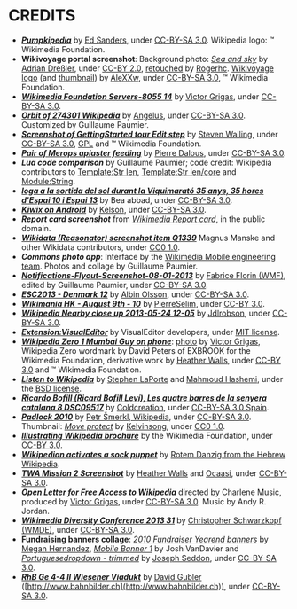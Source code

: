 CREDITS
=======

* ***[Pumpkipedia](https://commons.wikimedia.org/wiki/User:ESanders_%28WMF%29/Pumpkipedia)*** by [Ed Sanders](https://commons.wikimedia.org/wiki/User:ESanders_%28WMF%29), under [CC-BY-SA 3.0](https://creativecommons.org/licenses/by-sa/3.0/deed.en). Wikipedia logo: ™ Wikimedia Foundation.
* __Wikivoyage portal screenshot__: Background photo: *[Sea and sky](https://commons.wikimedia.org/wiki/File:Sea_and_sky.jpg)* by [Adrian Dreßler](http://www.flickr.com/people/38211812@N07), under [CC-BY 2.0](https://creativecommons.org/licenses/by/2.0/deed.en), [retouched](https://commons.wikimedia.org/wiki/File:Sea_and_sky_light.jpg) by [Rogerhc](https://commons.wikimedia.org/wiki/User:Rogerhc). [Wikivoyage logo](https://commons.wikimedia.org/wiki/File:Wikivoyage-Logo-v3-en.svg) (and [thumbnail](https://commons.wikimedia.org/wiki/File:Wikivoyage-Logo-v3-icon.svg)) by [AleXXw](https://commons.wikimedia.org/wiki/User:AleXXw), under [CC-BY-SA 3.0](https://creativecommons.org/licenses/by-sa/3.0/deed.en), ™ Wikimedia Foundation.
* ***[Wikimedia Foundation Servers-8055 14](https://commons.wikimedia.org/wiki/File:Wikimedia_Foundation_Servers-8055_14.jpg)*** by [Victor Grigas](https://commons.wikimedia.org/wiki/User:Victorgrigas), under [CC-BY-SA 3.0](https://creativecommons.org/licenses/by-sa/3.0/deed.en).
* ***[Orbit of 274301 Wikipedia](https://commons.wikimedia.org/wiki/File:Orbit_of_274301_Wikipedia.svg)*** by [Angelus](https://commons.wikimedia.org/wiki/User:ANGELUS), under [CC-BY-SA 3.0](https://creativecommons.org/licenses/by-sa/3.0/deed.en). Customized by Guillaume Paumier.
* ***[Screenshot of GettingStarted tour Edit step](https://commons.wikimedia.org/wiki/File:Screenshot_of_GettingStarted_tour_Edit_step.png)*** by [Steven Walling](https://commons.wikimedia.org/wiki/User:Steven_%28WMF%29), under [CC-BY-SA 3.0](https://creativecommons.org/licenses/by-sa/3.0/deed.en), [GPL](http://www.gnu.org/copyleft/gpl-3.0.html) and ™ Wikimedia Foundation.
* ***[Pair of Merops apiaster feeding](https://commons.wikimedia.org/wiki/File:Pair_of_Merops_apiaster_feeding.jpg)*** by [Pierre Dalous](https://commons.wikimedia.org/wiki/User:Kookaburra_81), under [CC-BY-SA 3.0](https://creativecommons.org/licenses/by-sa/3.0/deed.en).
* ***Lua code comparison*** by Guillaume Paumier; code credit: Wikipedia contributors to [Template:Str len](https://en.wikipedia.org/w/index.php?title=Template:Str_len&action=history), [Template:Str len/core](https://en.wikipedia.org/w/index.php?title=Template:Str_len/core&action=history) and [Module:String](https://en.wikipedia.org/w/index.php?title=Module:String&action=history).
* ***[Ioga a la sortida del sol durant la Viquimarató 35 anys, 35 hores d'Espai 10 i Espai 13](https://commons.wikimedia.org/wiki/File:Ioga_a_la_sortida_del_sol_durant_la_Viquimarat%C3%B3_35_anys,_35_hores_d%27Espai_10_i_Espai_13.jpg)*** by Bea abbad, under [CC-BY-SA 3.0](https://creativecommons.org/licenses/by-sa/3.0/deed.en).
* ***[Kiwix on Android](https://commons.wikimedia.org/wiki/File:Kiwix_on_Android.jpg)*** by [Kelson](https://commons.wikimedia.org/wiki/User:Kelson), under [CC-BY-SA 3.0](https://creativecommons.org/licenses/by-sa/3.0/deed.en).
* ***Report card screenshot*** from _[Wikimedia Report card](http://reportcard.wmflabs.org/)_, in the public domain.
* ***[Wikidata (Reasonator) screenshot item Q1339](https://commons.wikimedia.org/wiki/File:Wikidata_%28Reasonator%29_screenshot_item_Q1339.png)*** Magnus Manske and other Wikidata contributors, under [CC0 1.0](https://creativecommons.org/publicdomain/zero/1.0/deed.en).
* ***Commons photo app***: Interface by the [Wikimedia Mobile engineering team](https://www.mediawiki.org/wiki/Wikimedia_Mobile_engineering). Photos and collage by Guillaume Paumier.
* ***[Notifications-Flyout-Screenshot-08-01-2013](https://commons.wikimedia.org/wiki/File:Notifications-Flyout-Screenshot-08-01-2013.png)*** by [Fabrice Florin (WMF)](https://commons.wikimedia.org/wiki/User:Fabrice_Florin_%28WMF%29), edited by Guillaume Paumier, under [CC-BY-SA 3.0](https://creativecommons.org/licenses/by-sa/3.0/deed.en).
* ***[ESC2013 - Denmark 12](https://commons.wikimedia.org/wiki/File:ESC2013_-_Denmark_12.JPG)*** by [Albin Olsson](https://commons.wikimedia.org/wiki/User:Abbedabb), under [CC-BY-SA 3.0](https://creativecommons.org/licenses/by-sa/3.0/deed.en).
* ***[Wikimania HK - August 9th - 10](https://commons.wikimedia.org/wiki/File:Wikimania_HK_-_August_9th_-_10.JPG)*** by [PierreSelim](https://commons.wikimedia.org/wiki/User:PierreSelim), under [CC-BY 3.0](https://creativecommons.org/licenses/by/3.0/deed.en).
* ***[Wikipedia Nearby close up 2013-05-24 12-05](https://commons.wikimedia.org/wiki/File:Wikipedia_Nearby_close_up_2013-05-24_12-05.jpg)*** by [Jdlrobson](https://commons.wikimedia.org/wiki/User:Jdlrobson), under [CC-BY-SA 3.0](https://creativecommons.org/licenses/by-sa/3.0/deed.en).
* ***[Extension:VisualEditor](https://www.mediawiki.org/wiki/Extension:VisualEditor)*** by VisualEditor developers, under [MIT license](http://opensource.org/licenses/MIT).
* ***[Wikipedia Zero 1 Mumbai Guy on phone](https://commons.wikimedia.org/wiki/File:Wikipedia_Zero_1_Mumbai_Guy_on_phone.jpg)***: [photo](https://commons.wikimedia.org/wiki/File:Mumbai_Guy_on_phone_November_2011_-2-5_Closeup.jpg) by [Victor Grigas](https://commons.wikimedia.org/wiki/User:Victorgrigas), Wikipedia Zero wordmark by David Peters of EXBROOK for the Wikimedia Foundation, derivative work by [Heather Walls](https://commons.wikimedia.org/wiki/User:Heatherawalls), under [CC-BY 3.0](https://creativecommons.org/licenses/by/3.0/deed.en) and ™ Wikimedia Foundation.
* ***[Listen to Wikipedia](http://listen.hatnote.com)*** by [Stephen LaPorte](http://github.com/slaporte) and [Mahmoud Hashemi](http://github.com/mahmoud), under the [BSD license](https://github.com/hatnote/listen-to-wikipedia/blob/master/LICENSE).
* ***[Ricardo Bofill (Ricard Bofill Leví), Les quatre barres de la senyera catalana 8 DSC09517](https://commons.wikimedia.org/wiki/File:Ricardo_Bofill_%28Ricard_Bofill_Lev%C3%AD%29,_Les_quatre_barres_de_la_senyera_catalana_8_DSC09517.jpg)*** by [Coldcreation](https://commons.wikimedia.org/wiki/User:Coldcreation), under [CC-BY-SA 3.0 Spain](https://creativecommons.org/licenses/by-sa/3.0/es/deed.en).
* ***[Padlock 2010](https://commons.wikimedia.org/wiki/File:Padlock_2010.JPG)*** by [Petr Šmerkl, Wikipedia](https://commons.wikimedia.org/wiki/User:Sveter), under [CC-BY-SA 3.0](https://creativecommons.org/licenses/by-sa/3.0/deed.en). Thumbnail: *[Move protect](https://commons.wikimedia.org/wiki/File:Move_protect.svg)* by [Kelvinsong](https://commons.wikimedia.org/wiki/User:Kelvinsong), under [CC0 1.0](https://creativecommons.org/publicdomain/zero/1.0/deed.en).
* ***[Illustrating Wikipedia brochure](https://commons.wikimedia.org/wiki/File:Illustrating_Wikipedia_brochure.pdf)*** by the Wikimedia Foundation, under [CC-BY 3.0](https://creativecommons.org/licenses/by/3.0/deed.en).
* ***[Wikipedian activates a sock puppet](https://commons.wikimedia.org/wiki/File:Wikipedian_activates_a_sock_puppet.jpg)*** by [Rotem Danzig from the Hebrew Wikipedia](https://he.wikipedia.org/wiki/%D7%9E%D7%A9%D7%AA%D7%9E%D7%A9:rotemdanzig).
* ***[TWA Mission 2 Screenshot](https://commons.wikimedia.org/wiki/File:TWA_Mission_2_Screenshot.png)*** by [Heather Walls](User:Heatherawalls) and [Ocaasi](https://commons.wikimedia.org/wiki/User:Ocaasi), under [CC-BY-SA 3.0](https://creativecommons.org/licenses/by-sa/3.0/deed.en).
* ***[Open Letter for Free Access to Wikipedia](https://commons.wikimedia.org/wiki/File:Open_Letter_for_Free_Access_to_Wikipedia.webm)*** directed by Charlene Music, produced by [Victor Grigas](https://commons.wikimedia.org/wiki/User:Vgrigas), under [CC-BY-SA 3.0](https://creativecommons.org/licenses/by-sa/3.0/deed.en). Music by Andy R. Jordan.
* ***[Wikimedia Diversity Conference 2013 31](https://commons.wikimedia.org/wiki/File:Wikimedia_Diversity_Conference_2013_31.jpg)*** by [Christopher Schwarzkopf (WMDE)](https://commons.wikimedia.org/wiki/User:Christopher_Schwarzkopf_%28WMDE%29), under [CC-BY-SA 3.0](https://creativecommons.org/licenses/by-sa/3.0/deed.en).
* **Fundraising banners collage**: *[2010 Fundraiser Yearend banners](https://commons.wikimedia.org/wiki/File:2010_Fundraiser_Yearend_banners.png)* by [Megan Hernandez](https://meta.wikimedia.org/wiki/User:Meganhernandez), *[Mobile Banner 1](https://commons.wikimedia.org/wiki/File:Mobile_Banner_1.png)* by Josh VanDavier and *[Portuguesedropdown - trimmed](https://commons.wikimedia.org/wiki/File:Portuguesedropdown_-_trimmed.png)* by [Joseph Seddon](https://commons.wikimedia.org/wiki/User:Seddon), under [CC-BY-SA 3.0](https://creativecommons.org/licenses/by-sa/3.0/deed.en).
* ***[RhB Ge 4-4 II Wiesener Viadukt](https://commons.wikimedia.org/wiki/File:RhB_Ge_4-4_II_Wiesener_Viadukt.jpg)*** by [David Gubler](https://commons.wikimedia.org/wiki/User:Kabelleger) ([http://www.bahnbilder.ch](http://www.bahnbilder.ch)), under [CC-BY-SA 3.0](https://creativecommons.org/licenses/by-sa/3.0/deed.en).

